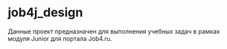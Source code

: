# job4j_design

Данные проект предназначен для выполнения учебных задач в рамках модуля Junior для портала Job4.ru.
